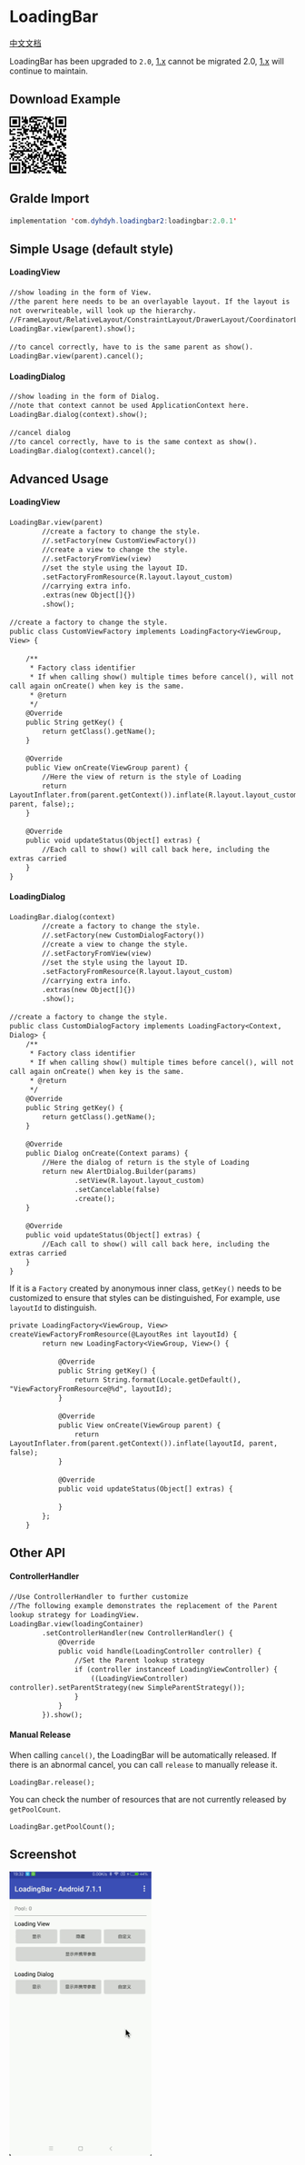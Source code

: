# LoadingBar

[中文文档](README.md)

LoadingBar has been upgraded to `2.0`, [1.x](https://github.com/dengyuhan/LoadingBar/tree/1.x) cannot be migrated 2.0, [1.x](https://github.com/dengyuhan/LoadingBar/tree/1.x) will continue to maintain.

## Download Example
<img src="screenshots/download.png" width="100"/>

## Gralde Import
```java
implementation 'com.dyhdyh.loadingbar2:loadingbar:2.0.1'
```

## Simple Usage (default style)
#### LoadingView
```
//show loading in the form of View.
//the parent here needs to be an overlayable layout. If the layout is not overwriteable, will look up the hierarchy.
//FrameLayout/RelativeLayout/ConstraintLayout/DrawerLayout/CoordinatorLayout/CardView
LoadingBar.view(parent).show();

//to cancel correctly, have to is the same parent as show().
LoadingBar.view(parent).cancel();
```

#### LoadingDialog
```
//show loading in the form of Dialog.
//note that context cannot be used ApplicationContext here.
LoadingBar.dialog(context).show();

//cancel dialog
//to cancel correctly, have to is the same context as show().
LoadingBar.dialog(context).cancel();
```

## Advanced Usage
#### LoadingView

```
LoadingBar.view(parent)
        //create a factory to change the style.
        //.setFactory(new CustomViewFactory())
        //create a view to change the style.
        //.setFactoryFromView(view)
        //set the style using the layout ID.
        .setFactoryFromResource(R.layout.layout_custom)
        //carrying extra info.
        .extras(new Object[]{})
        .show();

//create a factory to change the style.
public class CustomViewFactory implements LoadingFactory<ViewGroup, View> {

    /**
     * Factory class identifier
     * If when calling show() multiple times before cancel(), will not call again onCreate() when key is the same.
     * @return
     */
    @Override
    public String getKey() {
        return getClass().getName();
    }

    @Override
    public View onCreate(ViewGroup parent) {
        //Here the view of return is the style of Loading
        return LayoutInflater.from(parent.getContext()).inflate(R.layout.layout_custom, parent, false);;
    }

    @Override
    public void updateStatus(Object[] extras) {
    	//Each call to show() will call back here, including the extras carried
    }
}
```

#### LoadingDialog

```
LoadingBar.dialog(context)
        //create a factory to change the style.
        //.setFactory(new CustomDialogFactory())
        //create a view to change the style.
        //.setFactoryFromView(view)
        //set the style using the layout ID.
        .setFactoryFromResource(R.layout.layout_custom)
        //carrying extra info.
        .extras(new Object[]{})
        .show();

//create a factory to change the style.
public class CustomDialogFactory implements LoadingFactory<Context, Dialog> {
    /**
     * Factory class identifier
     * If when calling show() multiple times before cancel(), will not call again onCreate() when key is the same.
     * @return
     */
    @Override
    public String getKey() {
        return getClass().getName();
    }

    @Override
    public Dialog onCreate(Context params) {
        //Here the dialog of return is the style of Loading
        return new AlertDialog.Builder(params)
                .setView(R.layout.layout_custom)
                .setCancelable(false)
                .create();
    }

    @Override
    public void updateStatus(Object[] extras) {
    	//Each call to show() will call back here, including the extras carried
    }
}
```

If it is a `Factory` created by anonymous inner class, `getKey()` needs to be customized to ensure that styles can be distinguished, For example, use `layoutId` to distinguish.

```
private LoadingFactory<ViewGroup, View> createViewFactoryFromResource(@LayoutRes int layoutId) {
        return new LoadingFactory<ViewGroup, View>() {

            @Override
            public String getKey() {
                return String.format(Locale.getDefault(), "ViewFactoryFromResource@%d", layoutId);
            }

            @Override
            public View onCreate(ViewGroup parent) {
                return LayoutInflater.from(parent.getContext()).inflate(layoutId, parent, false);
            }

            @Override
            public void updateStatus(Object[] extras) {

            }
        };
    }
```

## Other API
#### ControllerHandler
```
//Use ControllerHandler to further customize
//The following example demonstrates the replacement of the Parent lookup strategy for LoadingView.
LoadingBar.view(loadingContainer)
        .setControllerHandler(new ControllerHandler() {
            @Override
            public void handle(LoadingController controller) {
                //Set the Parent lookup strategy
                if (controller instanceof LoadingViewController) {
                    ((LoadingViewController) controller).setParentStrategy(new SimpleParentStrategy());
                }
            }
        }).show();
```

#### Manual Release
When calling `cancel()`, the LoadingBar will be automatically released. If there is an abnormal cancel, you can call `release` to manually release it.

```
LoadingBar.release();
```

You can check the number of resources that are not currently released by `getPoolCount`.
```
LoadingBar.getPoolCount();
```

## Screenshot
<img src="screenshots/loadingbar.gif" width="250"/>
